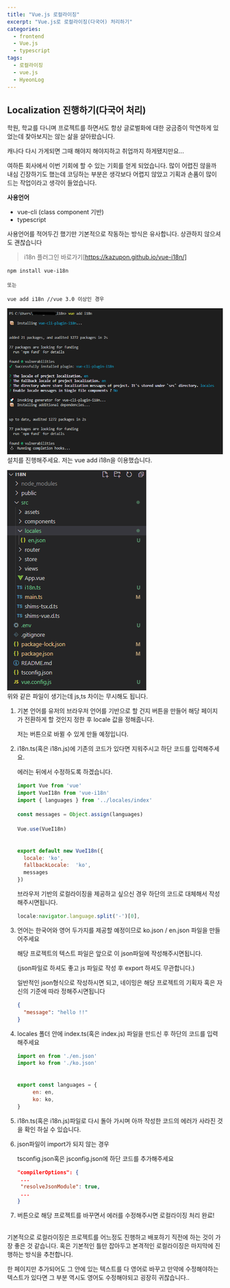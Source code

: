 ```yaml
---
title: "Vue.js 로컬라이징"
excerpt: "Vue.js로 로컬라이징(다국어) 처리하기"
categories:
  - frontend
  - Vue.js
  - typescript
tags:
  - 로컬라이징
  - vue.js
  - HyeonLog
---
```

## Localization 진행하기(다국어 처리) 

학원, 학교를 다니며 프로젝트를 하면서도 항상 글로벌화에 대한 궁금증이 막연하게 있었는데 찾아보지는 않는 삶을 살아왔습니다.

캐나다 다시 가게되면 그때 해야지 해야지하고 취업까지 하게됐지만요...

여하튼 회사에서 이번 기회에 할 수 있는 기회를 얻게 되었습니다. 많이 어렵진 않을까 내심 긴장하기도 했는데 코딩하는 부분은 생각보다 어렵지 않았고 기획과 손품이 많이 드는 작업이라고 생각이 들었습니다. 



**사용언어**

- vue-cli (class component 기반)
- typescript



사용언어를 적어두긴 했기만 기본적으로 작동하는 방식은 유사합니다. 상관하지 않으셔도 괜찮습니다

> i18n 플러그인 바로가기[https://kazupon.github.io/vue-i18n/]

```
npm install vue-i18n

또는

vue add i18n //vue 3.0 이상인 경우
```

<img src="/assets/img/i18n-1.jpg"><br/>
설치를 진행해주세요. 저는 vue add i18n을 이용했습니다.

<img src="/assets/img/i18n-2.jpg"><br/>
위와 같은 파일이 생기는데 js,ts 차이는 무시해도 됩니다.




1. 기본 언어를 유저의 브라우저 언어를 기반으로 할 건지 버튼을 만들어 해당 페이지가 전환하게 할 것인지 정한 후 locale 값을 정해줍니다.

   저는 버튼으로 바뀔 수 있게 만들 예정입니다.

   

2. i18n.ts(혹은 i18n.js)에 기존의 코드가 있다면 지워주시고 하단 코드를 입력해주세요.

   에러는 뒤에서 수정하도록 하겠습니다.

   ```javascript
   import Vue from 'vue'
   import VueI18n from 'vue-i18n'
   import { languages } from '../locales/index'
   
   const messages = Object.assign(languages)
   
   Vue.use(VueI18n)
   
   
   export default new VueI18n({
     locale: 'ko', 
     fallbackLocale:  'ko',
     messages
   })
   
   ```

   브라우저 기반의 로컬라이징을 제공하고 싶으신 경우 하단의 코드로 대체해서 작성해주시면됩니다. 

   ```javascript
   locale:navigator.language.split('-')[0],
   ```

   

2. 언어는 한국어와 영어 두가지를 제공할 예정이므로 ko.json / en.json 파일을 만들어주세요

   해당 프로젝트의 텍스트 파일은 앞으로 이 json파일에 작성해주시면됩니다.

   (json파일로 하셔도 좋고 js 파일로 작성 후 export 하셔도 무관합니다.)

   일반적인 json형식으로 작성하시면 되고, 네이밍은 해당 프로젝트의 기획자 혹은 자신의 기준에 따라 정해주시면됩니다

   ```json
   {
     "message": "hello !!"
   }
   ```

   

3. locales 폴더 안에 index.ts(혹은 index.js) 파일을 만드신 후 하단의 코드를 입력해주세요

   ```javascript
   import en from './en.json'
   import ko from './ko.json'
   
   
   export const languages = {
        en: en,
        ko: ko,
   }
   ```

4. i18n.ts(혹은 i18n.js)파일로 다시 돌아 가시며 아까 작성한 코드의 에러가 사라진 것을 확인 하실 수 있습니다. 

5. json파일이 import가 되지 않는 경우

   tsconfig.json혹은 jsconfig.json에 하단 코드를 추가해주세요

   ```json
   "compilerOptions": {
   	...
   	"resolveJsonModule": true,
   	...
   }
   ```

6. 버튼으로 해당 프로젝트를 바꾸면서 에러를 수정해주시면 로컬라이징 처리 완료!
<br><br>


기본적으로 로컬라이징은 프로젝트를 어느정도 진행하고 배포하기 직전에 하는 것이 가장 좋은 것 같습니다. 혹은 기본적인 틀만 잡아두고 본격적인 로컬라이징은 마지막에 진행하는 방식을 추천합니다.

한 페이지만 추가되어도 그 안에 있는 텍스트를 다 영어로 바꾸고 만약에 수정해야하는 텍스트가 있다면 그 부분 역시도 영어도 수정해야되고 굉장히 귀찮습니다..





